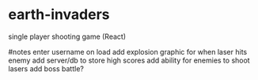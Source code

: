 # earth-invaders
single player shooting game (React)

#notes
enter username on load
add explosion graphic for when laser hits enemy
add server/db to store high scores
add ability for enemies to shoot lasers
add boss battle?